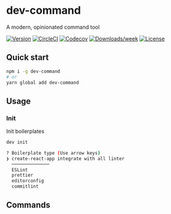 # dev-command

A modern, opinionated command tool

[![Version](https://img.shields.io/npm/v/dev-command.svg)](https://npmjs.org/package/dev-command)
[![CircleCI](https://circleci.com/gh/devrsi0n/dev-command/tree/master.svg?style=shield)](https://circleci.com/gh/devrsi0n/dev-command/tree/master)
[![Codecov](https://codecov.io/gh/devrsi0n/dev-command/branch/master/graph/badge.svg)](https://codecov.io/gh/devrsi0n/dev-command)
[![Downloads/week](https://img.shields.io/npm/dw/dev-command.svg)](https://npmjs.org/package/dev-command)
[![License](https://img.shields.io/npm/l/dev-command.svg)](https://github.com/devrsi0n/dev-command/blob/master/package.json)

## Quick start

```sh
npm i -g dev-command
# or
yarn global add dev-command
```

## Usage

### Init

Init boilerplates

```sh
dev init

? Boilerplate type (Use arrow keys)
❯ create-react-app integrate with all linter
  ──────────────
  ESLint
  prettier
  editorconfig
  commitlint
```

## Commands
<!-- commands -->
